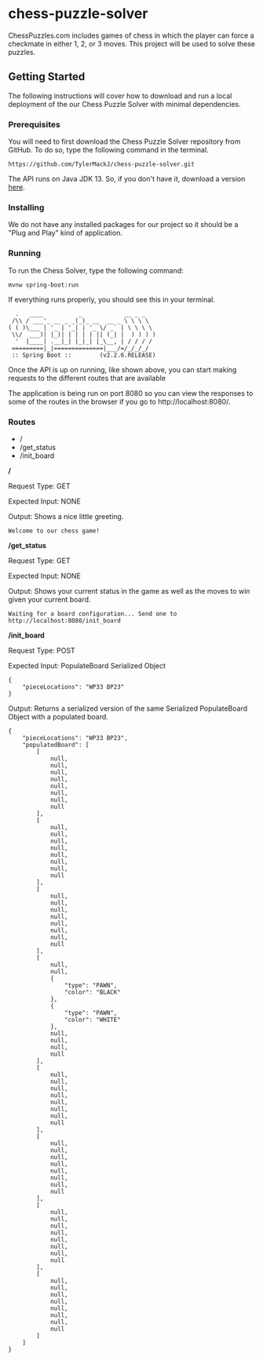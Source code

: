 # chess-puzzle-solver
ChessPuzzles.com includes games of chess in which the player can force a 
checkmate in either 1, 2, or 3 moves. This project will be used to solve 
these puzzles.

## Getting Started

The following instructions will cover how to download and run a local 
deployment of the our Chess Puzzle Solver with minimal dependencies.

### Prerequisites

You will need to first download the Chess Puzzle Solver repository from 
GitHub. To do so, type the following command in the terminal.

```
https://github.com/TylerMackJ/chess-puzzle-solver.git
```

The API runs on Java JDK 13. So, if you don't have it, download a version 
[here](https://www.oracle.com/java/technologies/javase-jdk13-downloads.html).

### Installing

We do not have any installed packages for our project so it should be a 
"Plug and Play" kind of application.

### Running

To run the Chess Solver, type the following command:

```
mvnw spring-boot:run
```

If everything runs properly, you should see this in your terminal.

```
  .   ____          _            __ _ _
 /\\ / ___'_ __ _ _(_)_ __  __ _ \ \ \ \
( ( )\___ | '_ | '_| | '_ \/ _` | \ \ \ \
 \\/  ___)| |_)| | | | | || (_| |  ) ) ) )
  '  |____| .__|_| |_|_| |_\__, | / / / /
 =========|_|==============|___/=/_/_/_/
 :: Spring Boot ::        (v2.2.6.RELEASE)

```

Once the API is up on running, like shown above, you can start making requests
to the different routes that are available

The application is being run on port 8080 so you can view the responses to 
some of the routes in the browser if you go to http://localhost:8080/.

### Routes
* /
* /get_status
* /init_board

**/**

Request Type: GET

Expected Input: NONE

Output: Shows a nice little greeting.

```
Welcome to our chess game!
```

**/get_status**

Request Type: GET

Expected Input: NONE

Output: Shows your current status in the game as well as the moves to win
given your current board.

```
Waiting for a board configuration... Send one to http://localhost:8080/init_board
```

**/init_board**

Request Type: POST

Expected Input: PopulateBoard Serialized Object

```
{
    "pieceLocations": "WP33 BP23"
}
```

Output: Returns a serialized version of the same Serialized PopulateBoard
Object with a populated board.

```
{
    "pieceLocations": "WP33 BP23",
    "populatedBoard": [
        [
            null,
            null,
            null,
            null,
            null,
            null,
            null,
            null
        ],
        [
            null,
            null,
            null,
            null,
            null,
            null,
            null,
            null
        ],
        [
            null,
            null,
            null,
            null,
            null,
            null,
            null,
            null
        ],
        [
            null,
            null,
            {
                "type": "PAWN",
                "color": "BLACK"
            },
            {
                "type": "PAWN",
                "color": "WHITE"
            },
            null,
            null,
            null,
            null
        ],
        [
            null,
            null,
            null,
            null,
            null,
            null,
            null,
            null
        ],
        [
            null,
            null,
            null,
            null,
            null,
            null,
            null,
            null
        ],
        [
            null,
            null,
            null,
            null,
            null,
            null,
            null,
            null
        ],
        [
            null,
            null,
            null,
            null,
            null,
            null,
            null,
            null
        ]
    ]
}
```